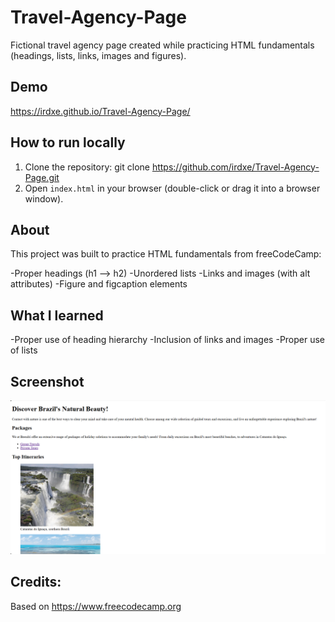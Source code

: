 # Travel-Agency-Page

Fictional travel agency page created while practicing HTML fundamentals (headings, lists, links, images and figures).

## Demo

https://irdxe.github.io/Travel-Agency-Page/

## How to run locally

1. Clone the repository:
   git clone https://github.com/irdxe/Travel-Agency-Page.git
2. Open `index.html` in your browser (double-click or drag it into a browser window).

## About

This project was built to practice HTML fundamentals from freeCodeCamp:

-Proper headings (h1 --> h2)
-Unordered lists
-Links and images (with alt attributes)
-Figure and figcaption elements

## What I learned

-Proper use of heading hierarchy
-Inclusion of links and images
-Proper use of lists

## Screenshot

![Home page screenshot](screenshot-home-travel-agency.png)

## Credits: 

Based on https://www.freecodecamp.org



